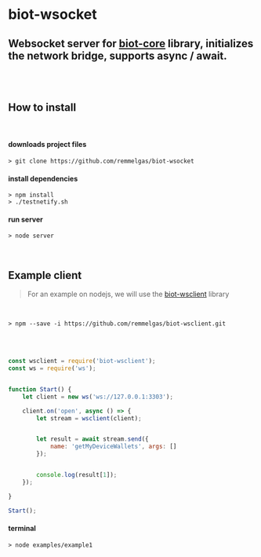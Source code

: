 

# biot-wsocket
## Websocket server for [biot-core](https://github.com/BIoTws/biot-core) library, initializes the network bridge, supports async / await.

</br></br>

## How to install
</br>

#### downloads project files
```
> git clone https://github.com/remmelgas/biot-wsocket
```

#### install dependencies
```
> npm install
> ./testnetify.sh
```

#### run server
```
> node server
```
</br>


## Example client

> For an example on nodejs, we will use the [biot-wsclient](https://github.com/remmelgas/biot-wsclient) library

</br>

```
> npm --save -i https://github.com/remmelgas/biot-wsclient.git
```

</br></br>

```javascript
const wsclient = require('biot-wsclient');
const ws = require('ws');


function Start() {
    let client = new ws('ws://127.0.0.1:3303');

    client.on('open', async () => {
        let stream = wsclient(client);


        let result = await stream.send({
            name: 'getMyDeviceWallets', args: []
        });


        console.log(result[1]);
    });

}

Start();
```
#### terminal
```
> node examples/example1
```